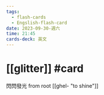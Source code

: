 ```yaml
---
tags:
  - flash-cards
  - Engslish-flash-card
date: 2023-09-30-週六
time: 21:45
cards-deck: 英文
---
```


# [[glitter]] #card 
閃閃發光
from root [[ghel- "to shine"]]
